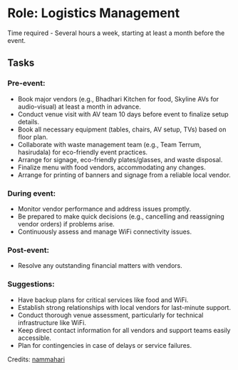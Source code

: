 # Role: Logistics Management
Time required - Several hours a week, starting at least a month before the event.

## Tasks
### Pre-event:
- Book major vendors (e.g., Bhadhari Kitchen for food, Skyline AVs for audio-visual) at least a month in advance.
- Conduct venue visit with AV team 10 days before event to finalize setup details.
- Book all necessary equipment (tables, chairs, AV setup, TVs) based on floor plan.
- Collaborate with waste management team (e.g., Team Terrum, hasirudala) for eco-friendly event practices.
- Arrange for signage, eco-friendly plates/glasses, and waste disposal.
- Finalize menu with food vendors, accommodating any changes.
- Arrange for printing of banners and signage from a reliable local vendor.

### During event:
- Monitor vendor performance and address issues promptly.
- Be prepared to make quick decisions (e.g., cancelling and reassigning vendor orders) if problems arise.
- Continuously assess and manage WiFi connectivity issues.

### Post-event:
- Resolve any outstanding financial matters with vendors.

### Suggestions:
- Have backup plans for critical services like food and WiFi.
- Establish strong relationships with local vendors for last-minute support.
- Conduct thorough venue assessment, particularly for technical infrastructure like WiFi.
- Keep direct contact information for all vendors and support teams easily accessible.
- Plan for contingencies in case of delays or service failures.

Credits: [nammahari](https://github.com/nammahari)